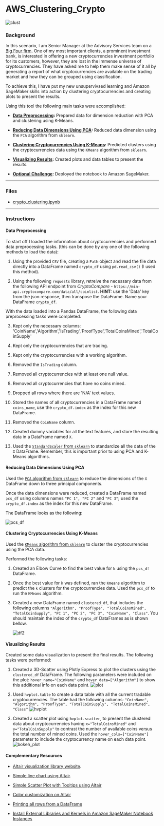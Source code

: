 
# AWS_Clustering_Crypto

![clust](https://user-images.githubusercontent.com/83671629/128429354-88392356-5b4c-4384-ba1f-c7f3d873c0be.png)

### Background

In this scenario, I am Senior Manager at the Advisory Services team on a [Big Four firm](https://en.wikipedia.org/wiki/Big_Four_accounting_firms). One of my most important clients, a prominent investment bank, is interested in offering a new cryptocurrencies investment portfolio for its customers, however, they are lost in the immense universe of cryptocurrencies. They have asked me to help them make sense of it all by generating a report of what cryptocurrencies are available on the trading market and how they can be grouped using classification.  

To achieve this, I have put my new unsupervivsed learning and Amazon SageMaker skills into action by clustering cryptocurrencies and creating plots to present the results.

Using this tool the following main tasks were accomplished:

* **[Data Preprocessing](#Data-Preprocessing):** Prepared data for dimension reduction with PCA and clustering using K-Means.

* **[Reducing Data Dimensions Using PCA](#Reducing-Data-Dimensions-Using-PCA):** Reduced data dimension using the `PCA` algorithm from `sklearn`.

* **[Clustering Cryptocurrencies Using K-Means](#Clustering-Cryptocurrencies-Using-K-Means):** Predicted clusters using the cryptocurrencies data using the `KMeans` algorithm from `sklearn`.

* **[Visualizing Results](#Visualizing-Results):** Created plots and data tables to present the results.

* **[Optional Challenge](#Optional-Challenge):** Deployed the notebook to Amazon SageMaker.

---

### Files

* [crypto_clustering.ipynb](Starter_Files/crypto_clustering.ipynb)

---

### Instructions

#### Data Preprocessing

To start off I loaded the information about cryptocurrencies and performed data preprocessing tasks.  (this can be done by any one of the following methods to load the data):

1. Using the provided `CSV` file, creating a `Path` object and read the file data directly into a DataFrame named `crypto_df` using `pd.read_csv()` (I used this method).

2. Using the following `requests` library, retreive the necessary data from the following API endpoint from _CryptoCompare_ - `https://min-api.cryptocompare.com/data/all/coinlist`.  __HINT:__ use the 'Data' key from the json response, then transpose the DataFrame. Name your DataFrame `crypto_df`.

With the data loaded into a Pandas DataFrame, the following data preprocessing tasks were completed.

3. Kept only the necessary columns: 'CoinName','Algorithm','IsTrading','ProofType','TotalCoinsMined','TotalCoinSupply'

4. Kept only the cryptocurrencies that are trading.

5. Kept only the cryptocurrencies with a working algorithm.

6. Removed the `IsTrading` column.

7. Removed all cryptocurrencies with at least one null value.

8. Removed all cryptocurrencies that have no coins mined.

9. Dropped all rows where there are 'N/A' text values.

10. Stored the names of all cryptocurrencies in a DataFrame named `coins_name`, use the `crypto_df.index` as the index for this new DataFrame.

11. Removed the `CoinName` column.

12. Created dummy variables for all the text features, and store the resulting data in a DataFrame named `X`.

13. Used the [`StandardScaler` from `sklearn`](https://scikit-learn.org/stable/modules/generated/sklearn.preprocessing.StandardScaler.html) to standardize all the data of the `X` DataFrame. Remember, this is important prior to using PCA and K-Means algorithms.

#### Reducing Data Dimensions Using PCA

Used the [`PCA` algorithm from `sklearn`](https://scikit-learn.org/stable/modules/generated/sklearn.decomposition.PCA.html) to reduce the dimensions of the `X` DataFrame down to three principal components.

Once the data dimensions were reduced, created a DataFrame named `pcs_df` using columns names `"PC 1", "PC 2"` and `"PC 3"`;  used the `crypto_df.index` as the index for this new DataFrame.

The DataFrame looks as the following:

![pcs_df](https://user-images.githubusercontent.com/83671629/129432447-40ad337f-c3bd-403d-a35f-325367e1cd01.png)


#### Clustering Cryptocurrencies Using K-Means

Used the [`KMeans` algorithm from `sklearn`](https://scikit-learn.org/stable/modules/generated/sklearn.cluster.KMeans.html) to cluster the cryptocurrencies using the PCA data.

Performed the following tasks:

1. Created an Elbow Curve to find the best value for `k` using the `pcs_df` DataFrame.

2. Once the best value for `k` was defined, ran the `Kmeans` algorithm to predict the `k` clusters for the cryptocurrencies data. Used the `pcs_df` to run the `KMeans` algorithm.

3. Created a new DataFrame named `clustered_df`, that includes the following columns `"Algorithm", "ProofType", "TotalCoinsMined", "TotalCoinSupply", "PC 1", "PC 2", "PC 3", "CoinName", "Class"`. You should maintain the index of the `crypto_df` DataFrames as is shown bellow.

    ![df2](https://user-images.githubusercontent.com/83671629/129432496-83aec795-2fd0-4f85-9a71-6395528e12cf.png)


#### Visualizing Results

Created some data visualization to present the final results. The following tasks were performed:

1. Created a 3D-Scatter using Plotly Express to plot the clusters using the `clustered_df` DataFrame. The following parameters were included on the plot: `hover_name="CoinName"` and `hover_data=["Algorithm"]` to show this additional info on each data point.
![plot](https://user-images.githubusercontent.com/83671629/129432559-a983d4b4-4b96-4470-aa43-a3389f699569.png)

2. Used `hvplot.table` to create a data table with all the current tradable cryptocurrencies. The table had the following columns: `"CoinName", "Algorithm", "ProofType", "TotalCoinSupply", "TotalCoinsMined", "Class"`
![hvplot](https://user-images.githubusercontent.com/83671629/129432561-ca44b4ff-cace-4033-ba64-acc977028972.png)

3. Created a scatter plot using `hvplot.scatter`, to present the clustered data about cryptocurrencies having `x="TotalCoinsMined"` and `y="TotalCoinSupply"` to contrast the number of available coins versus the total number of mined coins. Used the `hover_cols=["CoinName"]` parameter to include the cryptocurrency name on each data point.
![bokeh_plot](https://user-images.githubusercontent.com/83671629/129432568-473ddfe2-14ac-44fe-9d3e-ed3269b38f11.png)


#### Complementary Resources

* [Altair visualization library website](https://altair-viz.github.io/).

* [Simple line chart using Altair](https://altair-viz.github.io/gallery/simple_line_chart.html).

* [Simple Scatter Plot with Tooltips using Altair](https://altair-viz.github.io/gallery/scatter_tooltips.html)

* [Color customization on Altair](https://github.com/altair-viz/altair/issues/921#issuecomment-395416682)

* [Printing all rows from a DataFrame](https://stackoverflow.com/a/30691921/4325668)

* [Install External Libraries and Kernels in Amazon SageMaker Notebook Instances](https://docs.aws.amazon.com/sagemaker/latest/dg/nbi-add-external.html)

